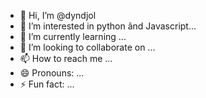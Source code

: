 - 👋 Hi, I’m @dyndjol
- 👀 I’m interested in python ãnd Javascript...
- 🌱 I’m currently learning ...
- 💞️ I’m looking to collaborate on ...
- 📫 How to reach me ...
- 😄 Pronouns: ...
- ⚡ Fun fact: ...

<!---
dyndjol/dyndjol is a ✨ special ✨ repository because its `README.md` (this file) appears on your GitHub profile.
You can click the Preview link to take a look at your changes.
--->
